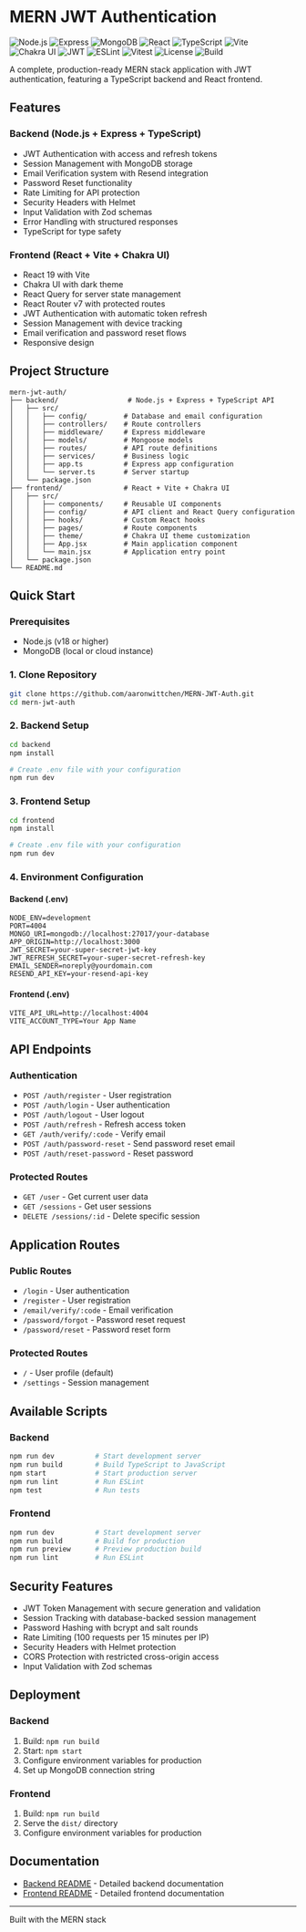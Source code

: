 # MERN JWT Authentication

![Node.js](https://img.shields.io/badge/Node-18%2B-lightgreen)
![Express](https://img.shields.io/badge/Express-4.18.2-blue)
![MongoDB](https://img.shields.io/badge/MongoDB-6.0-green)
![React](https://img.shields.io/badge/React-19.0-blue)
![TypeScript](https://img.shields.io/badge/TypeScript-5.3.0-blue)
![Vite](https://img.shields.io/badge/Vite-4.5.0-orange)
![Chakra UI](https://img.shields.io/badge/Chakra_UI-2.7.2-purple)
![JWT](https://img.shields.io/badge/JWT-authentication-yellow)
![ESLint](https://img.shields.io/badge/ESLint-configured-blueviolet)
![Vitest](https://img.shields.io/badge/Vitest-testing-lightgrey)
![License](https://img.shields.io/badge/License-MIT-blue)
![Build](https://img.shields.io/badge/build-passing-brightgreen)

A complete, production-ready MERN stack application with JWT authentication, featuring a TypeScript backend and React frontend.

## Features

### Backend (Node.js + Express + TypeScript)

- JWT Authentication with access and refresh tokens
- Session Management with MongoDB storage
- Email Verification system with Resend integration
- Password Reset functionality
- Rate Limiting for API protection
- Security Headers with Helmet
- Input Validation with Zod schemas
- Error Handling with structured responses
- TypeScript for type safety

### Frontend (React + Vite + Chakra UI)

- React 19 with Vite
- Chakra UI with dark theme
- React Query for server state management
- React Router v7 with protected routes
- JWT Authentication with automatic token refresh
- Session Management with device tracking
- Email verification and password reset flows
- Responsive design

## Project Structure

```
mern-jwt-auth/
├── backend/                 # Node.js + Express + TypeScript API
│   ├── src/
│   │   ├── config/         # Database and email configuration
│   │   ├── controllers/    # Route controllers
│   │   ├── middleware/     # Express middleware
│   │   ├── models/         # Mongoose models
│   │   ├── routes/         # API route definitions
│   │   ├── services/       # Business logic
│   │   ├── app.ts          # Express app configuration
│   │   └── server.ts       # Server startup
│   └── package.json
├── frontend/               # React + Vite + Chakra UI
│   ├── src/
│   │   ├── components/     # Reusable UI components
│   │   ├── config/         # API client and React Query configuration
│   │   ├── hooks/          # Custom React hooks
│   │   ├── pages/          # Route components
│   │   ├── theme/          # Chakra UI theme customization
│   │   ├── App.jsx         # Main application component
│   │   └── main.jsx        # Application entry point
│   └── package.json
└── README.md
```

## Quick Start

### Prerequisites

- Node.js (v18 or higher)
- MongoDB (local or cloud instance)

### 1. Clone Repository

```bash
git clone https://github.com/aaronwittchen/MERN-JWT-Auth.git
cd mern-jwt-auth
```

### 2. Backend Setup

```bash
cd backend
npm install

# Create .env file with your configuration
npm run dev
```

### 3. Frontend Setup

```bash
cd frontend
npm install

# Create .env file with your configuration
npm run dev
```

### 4. Environment Configuration

#### Backend (.env)

```env
NODE_ENV=development
PORT=4004
MONGO_URI=mongodb://localhost:27017/your-database
APP_ORIGIN=http://localhost:3000
JWT_SECRET=your-super-secret-jwt-key
JWT_REFRESH_SECRET=your-super-secret-refresh-key
EMAIL_SENDER=noreply@yourdomain.com
RESEND_API_KEY=your-resend-api-key
```

#### Frontend (.env)

```env
VITE_API_URL=http://localhost:4004
VITE_ACCOUNT_TYPE=Your App Name
```

## API Endpoints

### Authentication

- `POST /auth/register` - User registration
- `POST /auth/login` - User authentication
- `POST /auth/logout` - User logout
- `POST /auth/refresh` - Refresh access token
- `GET /auth/verify/:code` - Verify email
- `POST /auth/password-reset` - Send password reset email
- `POST /auth/reset-password` - Reset password

### Protected Routes

- `GET /user` - Get current user data
- `GET /sessions` - Get user sessions
- `DELETE /sessions/:id` - Delete specific session

## Application Routes

### Public Routes

- `/login` - User authentication
- `/register` - User registration
- `/email/verify/:code` - Email verification
- `/password/forgot` - Password reset request
- `/password/reset` - Password reset form

### Protected Routes

- `/` - User profile (default)
- `/settings` - Session management

## Available Scripts

### Backend

```bash
npm run dev          # Start development server
npm run build        # Build TypeScript to JavaScript
npm start            # Start production server
npm run lint         # Run ESLint
npm test             # Run tests
```

### Frontend

```bash
npm run dev          # Start development server
npm run build        # Build for production
npm run preview      # Preview production build
npm run lint         # Run ESLint
```

## Security Features

- JWT Token Management with secure generation and validation
- Session Tracking with database-backed session management
- Password Hashing with bcrypt and salt rounds
- Rate Limiting (100 requests per 15 minutes per IP)
- Security Headers with Helmet protection
- CORS Protection with restricted cross-origin access
- Input Validation with Zod schemas

## Deployment

### Backend

1. Build: `npm run build`
2. Start: `npm start`
3. Configure environment variables for production
4. Set up MongoDB connection string

### Frontend

1. Build: `npm run build`
2. Serve the `dist/` directory
3. Configure environment variables for production

## Documentation

- [Backend README](./backend/README.md) - Detailed backend documentation
- [Frontend README](./frontend/README.md) - Detailed frontend documentation

---

Built with the MERN stack
